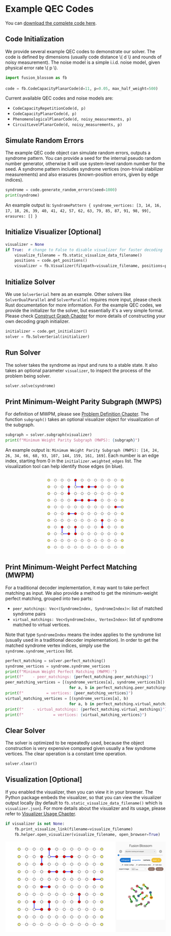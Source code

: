 # Example QEC Codes

You can [download the complete code here](./example-qec-codes.py).

## Code Initialization

We provide several example QEC codes to demonstrate our solver.
The code is defined by dimensions (usually code distance \\( d \\) and rounds of noisy measurement).
The noise model is a simple i.i.d. noise model, given physical error rate \\( p \\).

```python
import fusion_blossom as fb

code = fb.CodeCapacityPlanarCode(d=11, p=0.05, max_half_weight=500)
```

Current available QEC codes and noise models are:

- `CodeCapacityRepetitionCode(d, p)`
- `CodeCapacityPlanarCode(d, p)`
- `PhenomenologicalPlanarCode(d, noisy_measurements, p)`
- `CircuitLevelPlanarCode(d, noisy_measurements, p)`

## Simulate Random Errors

The example QEC code object can simulate random errors, outputs a syndrome pattern.
You can provide a seed for the internal pseudo random number generator, otherwise it will use system-level random number for the seed.
A syndrome pattern includes syndrome vertices (non-trivial stabilizer measurements) and also erasures (known-position errors, given by edge indices).

```python
syndrome = code.generate_random_errors(seed=1000)
print(syndrome)
```

An example output is: `SyndromePattern { syndrome_vertices: [3, 14, 16, 17, 18, 26, 39, 40, 41, 42, 57, 62, 63, 79, 85, 87, 91, 98, 99], erasures: [] }`

## Initialize Visualizer [Optional]

```python
visualizer = None
if True:  # change to False to disable visualizer for faster decoding
    visualize_filename = fb.static_visualize_data_filename()
    positions = code.get_positions()
    visualizer = fb.Visualizer(filepath=visualize_filename, positions=positions)
```

## Initialize Solver

We use `SolverSerial` here as an example. Other solvers like `SolverDualParallel` and `SolverParallel` requires more input, please check Rust documentation for more information.
For the example QEC codes, we provide the initializer for the solver, but essentially it's a very simple format.
Please check [Construct Graph Chapter](./construct-graph.md) for more details of constructing your own decoding graph initializer.

```python
initializer = code.get_initializer()
solver = fb.SolverSerial(initializer)
```

## Run Solver

The solver takes the syndrome as input and runs to a stable state. It also takes an optional parameter `visualizer`, to inspect the process of the problem being solver.

```python
solver.solve(syndrome)
```

## Print Minimum-Weight Parity Subgraph (MWPS)

For definition of MWPM, please see [Problem Definition Chapter](../problem_definition.md).
The function `subgraph()` takes an optional visualizer object for visualization of the subgraph.

```python
subgraph = solver.subgraph(visualizer)
print(f"Minimum Weight Parity Subgraph (MWPS): {subgraph}")
```

An example output is: `Minimum Weight Parity Subgraph (MWPS): [14, 24, 26, 34, 66, 68, 93, 107, 144, 159, 161, 169]`. Each number is an edge index, starting from 0 in the `initializer.weighted_edges` list. The visualization tool can help identify those edges (in blue).

<div style="display: flex; justify-content: center;">
    <img src="../img/example-qec-codes-subgraph.png" style="width: 50%;"/>
</div>

## Print Minimum-Weight Perfect Matching (MWPM)

For a traditional decoder implementation, it may want to take perfect matching as input.
We also provide a method to get the minimum-weight perfect matching, grouped into two parts:

- `peer_matchings: Vec<(SyndromeIndex, SyndromeIndex)>`: list of matched syndrome pairs
- `virtual_matchings: Vec<SyndromeIndex, VertexIndex>`: list of syndrome matched to virtual vertices.

Note that type `SyndromeIndex` means the index applies to the syndrome list (usually used in a traditional decoder implementation).
In order to get the matched syndrome vertex indices, simply use the `syndrome.syndrome_vertices` list.

```python
perfect_matching = solver.perfect_matching()
syndrome_vertices = syndrome.syndrome_vertices
print(f"Minimum Weight Perfect Matching (MWPM):")
print(f"    - peer_matchings: {perfect_matching.peer_matchings}")
peer_matching_vertices = [(syndrome_vertices[a], syndrome_vertices[b])
                            for a, b in perfect_matching.peer_matchings]
print(f"          = vertices: {peer_matching_vertices}")
virtual_matching_vertices = [(syndrome_vertices[a], b)
                            for a, b in perfect_matching.virtual_matchings]
print(f"    - virtual_matchings: {perfect_matching.virtual_matchings}")
print(f"             = vertices: {virtual_matching_vertices}")
```

## Clear Solver

The solver is optimized to be repeatedly used, because the object construction is very expensive compared given usually a few syndrome vertices.
The clear operation is a constant time operation.

```python
solver.clear()
```

## Visualization [Optional]

If you enabled the visualizer, then you can view it in your browser.
The Python package embeds the visualizer, so that you can view the visualizer output locally (by default to `fb.static_visualize_data_filename()` which is `visualizer.json`).
For more details about the visualizer and its usage, please refer to [Visualizer Usage Chapter](../visualizer_usage.md).

```python
if visualizer is not None:
    fb.print_visualize_link(filename=visualize_filename)
    fb.helper.open_visualizer(visualize_filename, open_browser=True)
```

![](../img/example-qec-codes.png)
